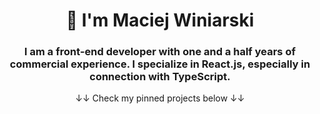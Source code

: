 <h1 align="center">👋 I'm Maciej Winiarski</h1>
<h3 align="center">I am a front-end developer with one and a half years of commercial experience. I specialize in React.js, especially in connection with TypeScript.</h3>

<p align="center">&#8595;&#8595; Check my pinned projects below &#8595;&#8595;</p>








